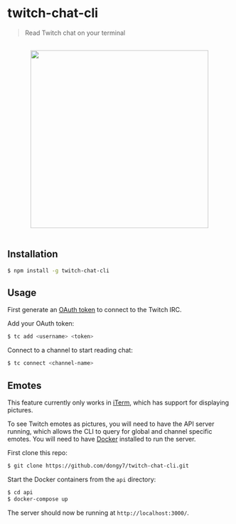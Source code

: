 # twitch-chat-cli

> Read Twitch chat on your terminal

<p align="center">
	<br>
	<img width="400" src="media/demo.gif">
	<br>
	<br>
</p>

## Installation

```sh
$ npm install -g twitch-chat-cli
```

## Usage

First generate an [OAuth token](https://twitchapps.com/tmi/) to connect to the Twitch IRC.

Add your OAuth token:

```sh
$ tc add <username> <token>
```

Connect to a channel to start reading chat:

```sh
$ tc connect <channel-name>
```

## Emotes

This feature currently only works in [iTerm](https://www.iterm2.com/), which has support for displaying pictures.

To see Twitch emotes as pictures, you will need to have the API server running, which allows the CLI to query for global and channel specific emotes. You will need to have [Docker](https://www.docker.com/community-edition) installed to run the server.

First clone this repo:

```sh
$ git clone https://github.com/dongy7/twitch-chat-cli.git
```

Start the Docker containers from the `api` directory:

```sh
$ cd api
$ docker-compose up
```

The server should now be running at `http://localhost:3000/`.